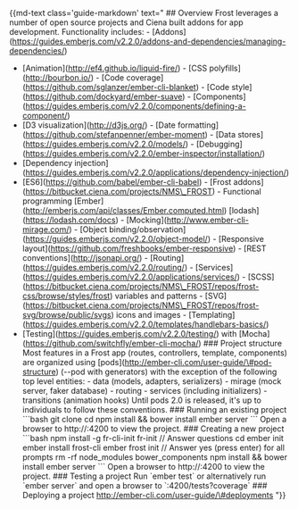 {{md-text class='guide-markdown' text=" \#\# Overview Frost leverages a
number of open source projects and Ciena built addons for app
development. Functionality includes: -
\[Addons\](https://guides.emberjs.com/v2.2.0/addons-and-dependencies/managing-dependencies/)
- \[Animation\](http://ef4.github.io/liquid-fire/) - \[CSS
polyfills\](http://bourbon.io/) - \[Code
coverage\](https://github.com/sglanzer/ember-cli-blanket) - \[Code
style\](https://github.com/dockyard/ember-suave) -
\[Components\](https://guides.emberjs.com/v2.2.0/components/defining-a-component/)
- \[D3 visualization\](http://d3js.org/) - \[Date
formatting\](https://github.com/stefanpenner/ember-moment) - \[Data
stores\](https://guides.emberjs.com/v2.2.0/models/) -
\[Debugging\](https://guides.emberjs.com/v2.2.0/ember-inspector/installation/)
- \[Dependency
injection\](https://guides.emberjs.com/v2.2.0/applications/dependency-injection/)
- \[ES6\](https://github.com/babel/ember-cli-babel) - \[Frost
addons\](https://bitbucket.ciena.com/projects/NMS\_FROST) - Functional
programming
\[Ember\](http://emberjs.com/api/classes/Ember.computed.html)
\[lodash\](https://lodash.com/docs) -
\[Mocking\](http://www.ember-cli-mirage.com/) - \[Object
binding/observation\](https://guides.emberjs.com/v2.2.0/object-model/) -
\[Responsive layout\](https://github.com/freshbooks/ember-responsive) -
\[REST conventions\](http://jsonapi.org/) -
\[Routing\](https://guides.emberjs.com/v2.2.0/routing/) -
\[Services\](https://guides.emberjs.com/v2.2.0/applications/services/) -
\[SCSS\](https://bitbucket.ciena.com/projects/NMS\_FROST/repos/frost-css/browse/styles/frost)
variables and patterns -
\[SVG\](https://bitbucket.ciena.com/projects/NMS\_FROST/repos/frost-svg/browse/public/svgs)
icons and images -
\[Templating\](https://guides.emberjs.com/v2.2.0/templates/handlebars-basics/)
- \[Testing\](https://guides.emberjs.com/v2.2.0/testing/) with
\[Mocha\](https://github.com/switchfly/ember-cli-mocha/) \#\#\# Project
structure Most features in a Frost app (routes, controllers, template,
components) are organized using
\[pods\](http://ember-cli.com/user-guide/\#pod-structure) (--pod with
generators) with the exception of the following top level entities: -
data (models, adapters, serializers) - mirage (mock server, faker
database) - routing - services (including initializers) - transitions
(animation hooks) Until pods 2.0 is released, it's up to individuals to
follow these conventions. \#\#\# Running an existing project \`\`\`bash
git clone cd npm install && bower install ember server \`\`\` Open a
browser to http://:4200 to view the project. \#\#\# Creating a new
project \`\`\`bash npm install -g fr-cli-init fr-init // Answer
questions cd ember init ember install frost-cli ember frost init //
Answer yes (press enter) for all prompts rm -rf node\_modules
bower\_components npm install && bower install ember server \`\`\` Open
a browser to http://:4200 to view the project. \#\#\# Testing a project
Run \`ember test\` or alternatively run \`ember server\` and open a
browser to \`:4200/tests?coverage\` \#\#\# Deploying a project
http://ember-cli.com/user-guide/\#deployments "}}
